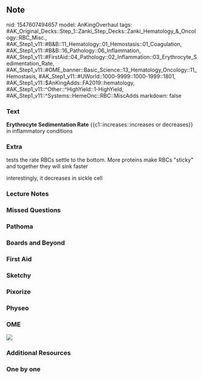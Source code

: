 ## Note
nid: 1547607494657
model: AnKingOverhaul
tags: #AK_Original_Decks::Step_1::Zanki_Step_Decks::Zanki_Hematology_&_Oncology::RBC_Misc., #AK_Step1_v11::#B&B::11_Hematology::01_Hemostasis::01_Coagulation, #AK_Step1_v11::#B&B::16_Pathology::06_Inflammation, #AK_Step1_v11::#FirstAid::04_Pathology::02_Inflammation::03_Erythrocyte_Sedimentation_Rate, #AK_Step1_v11::#OME_banner::Basic_Science::13_Hematology_Oncology::11_Hemostasis, #AK_Step1_v11::#UWorld::1000-9999::1000-1999::1801, #AK_Step1_v11::$AnKingAdds::FA2019::hematology, #AK_Step1_v11::^Other::^HighYield::1-HighYield, #AK_Step1_v11::^Systems::HemeOnc::RBC::MiscAdds
markdown: false

### Text
<b>Erythrocyte Sedimentation Rate</b> {{c1::increases::increases or
decreases}} in inflammatory conditions

### Extra
tests the rate RBCs settle to the bottom. More proteins make RBCs
"sticky" and together they will sink faster
<div>
  interestingly, it decreases in sickle cell
</div>

### Lecture Notes


### Missed Questions


### Pathoma


### Boards and Beyond


### First Aid


### Sketchy


### Pixorize


### Physeo


### OME
<div class="ome-widget">
  <a href=
  "https://onlinemeded.org/spa/heme-onc/hemostasis/acquire?ref=anki">
  <img src="_OME_AnkiFlashcards_Lesson_5.png"></a>
</div>

### Additional Resources


### One by one


